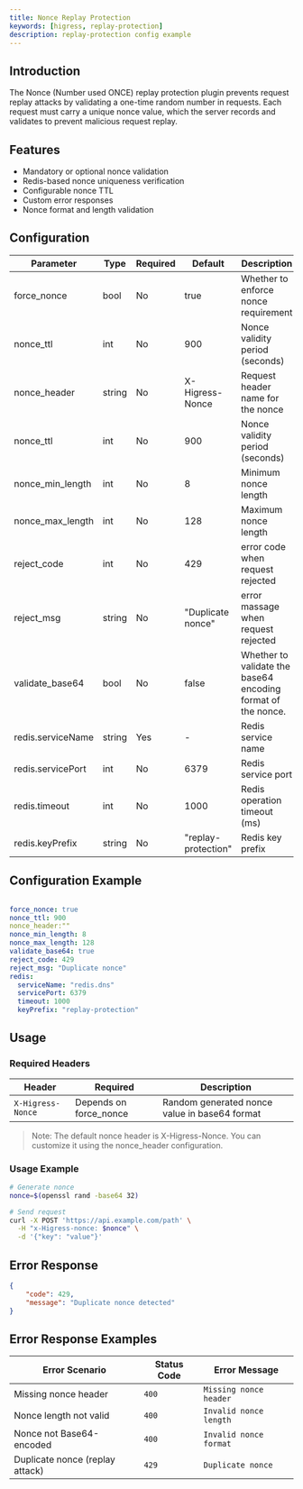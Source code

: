 ```yaml
---
title: Nonce Replay Protection 
keywords: [higress, replay-protection]
description: replay-protection config example
---
```



## Introduction

The Nonce (Number used ONCE) replay protection plugin prevents request replay attacks by validating a one-time random number in requests. Each request must carry a unique nonce value, which the server records and validates to prevent malicious request replay.

## Features

- Mandatory or optional nonce validation
- Redis-based nonce uniqueness verification
- Configurable nonce TTL
- Custom error responses
- Nonce format and length validation

## Configuration

| Parameter | Type | Required | Default | Description |
|-----------|------|----------|---------|-------------|
| force_nonce | bool | No | true | Whether to enforce nonce requirement |
| nonce_ttl | int | No | 900 | Nonce validity period (seconds) |
| nonce_header          | string | No       | X-Higress-Nonce   | Request header name for the nonce              |
| nonce_ttl             | int    | No       | 900           | Nonce validity period (seconds)                 |
| nonce_min_length | int | No | 8 | Minimum nonce length |
| nonce_max_length | int | No | 128 | Maximum nonce length |
| reject_code       | int | No | 429 | error code when request rejected |
| reject_msg        | string | No | "Duplicate nonce" | error massage when request rejected  |
| validate_base64 | bool    | No   | false  | Whether to validate the base64 encoding format of the nonce. |
| redis.serviceName | string | Yes | - | Redis service name |
| redis.servicePort | int | No | 6379 | Redis service port |
| redis.timeout | int | No | 1000 | Redis operation timeout (ms) |
| redis.keyPrefix | string | No | "replay-protection" | Redis key prefix |

## Configuration Example

```yaml

force_nonce: true
nonce_ttl: 900
nonce_header:""
nonce_min_length: 8
nonce_max_length: 128
validate_base64: true
reject_code: 429
reject_msg: "Duplicate nonce" 
redis:
  serviceName: "redis.dns"
  servicePort: 6379
  timeout: 1000
  keyPrefix: "replay-protection"
```

## Usage

### Required Headers

| Header | Required | Description |
|--------|----------|-------------|
| `X-Higress-Nonce` | Depends on force_nonce | Random generated nonce value in base64 format |

>Note: The default nonce header is X-Higress-Nonce. You can customize it using the nonce_header configuration.

### Usage Example

```bash
# Generate nonce
nonce=$(openssl rand -base64 32)

# Send request
curl -X POST 'https://api.example.com/path' \
  -H "x-Higress-nonce: $nonce" \
  -d '{"key": "value"}'
```

## Error Response

```json
{
    "code": 429,
    "message": "Duplicate nonce detected"
}
```
## Error Response Examples

| Error Scenario              | Status Code | Error Message               |
|-----------------------------|-------------|-----------------------------|
| Missing nonce header         | `400`       | `Missing nonce header`        |
| Nonce length not valid       | `400`       | `Invalid nonce length`        |
| Nonce not Base64-encoded     | `400`       | `Invalid nonce format`        |
| Duplicate nonce (replay attack) | `429`       | `Duplicate nonce`             |
